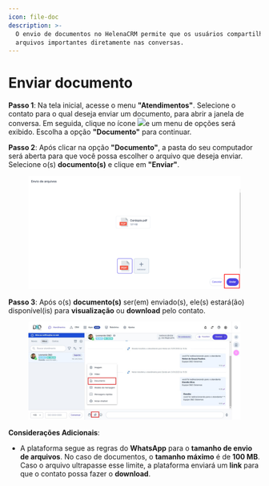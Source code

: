 ```yaml
---
icon: file-doc
description: >-
  O envio de documentos no HelenaCRM permite que os usuários compartilhem
  arquivos importantes diretamente nas conversas.
---
```


# Enviar documento

**Passo 1**: Na tela inicial, acesse o menu **"Atendimentos"**. Selecione o contato para o qual deseja enviar um documento, para abrir a janela de conversa. Em seguida, clique no ícone ![](https://docs.helena.app/~gitbook/image?url=https%3A%2F%2F3176979156-files.gitbook.io%2F%7E%2Ffiles%2Fv0%2Fb%2Fgitbook-x-prod.appspot.com%2Fo%2Fspaces%252F3HTAyLM7hzj1t6Nt4ii2%252Fuploads%252FgZ4FPSrmQ00OIahLUsaD%252Fimage.png%3Falt%3Dmedia%26token%3D02b1b227-9818-4ae0-9e2e-e58dc5d132d7\&width=300\&dpr=4\&quality=100\&sign=b5e9fbf3\&sv=2)e um menu de opções será exibido. Escolha a opção **"Documento"** para continuar.



**Passo 2**: Após clicar na opção **"Documento"**, a pasta do seu computador será aberta para que você possa escolher o arquivo que deseja enviar. Selecione o(s) **documento(s)** e clique em **"Enviar"**.

<figure><img src="../../../.gitbook/assets/image (18) (1) (1).png" alt=""><figcaption></figcaption></figure>

**Passo 3**: Após o(s) **documento(s)** ser(em) enviado(s), ele(s) estará(ão) disponível(is) para **visualização** ou **download** pelo contato.

<figure><img src="../../../.gitbook/assets/Passo 1 (2).jpg" alt=""><figcaption></figcaption></figure>

**Considerações Adicionais**:

* A plataforma segue as regras do **WhatsApp** para o **tamanho de envio de arquivos**. No caso de documentos, o **tamanho máximo** é de **100 MB**. Caso o arquivo ultrapasse esse limite, a plataforma enviará um **link** para que o contato possa fazer o **download**.

